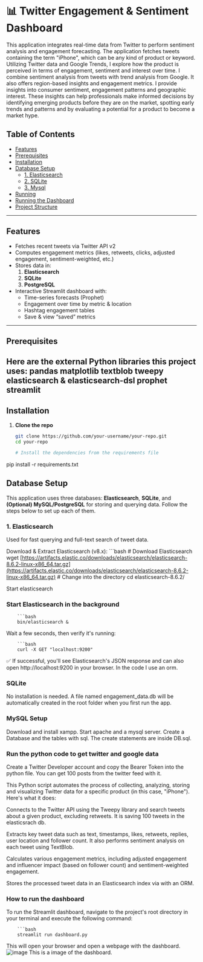 # 📊 Twitter Engagement & Sentiment Dashboard

This application integrates real-time data from Twitter to perform sentiment analysis and engagement forecasting. The application fetches tweets containing the term "iPhone", which can be any kind of product or keyword. Utilizing Twitter data and Google Trends, I explore how the product is perceived in terms of engagement, sentiment and interest over time. I combine sentiment analysis from tweets with trend analysis from Google. It also offers region-based insights and engagement metrics. I provide insights into consumer sentiment, engagement patterns and geographic interest. These insights can help professionals make informed decisions by identifying emerging products before they are on the market, spotting early trends and patterns and by evaluating a potential for a product to become a market hype. 

## Table of Contents

- [Features](#features)  
- [Prerequisites](#prerequisites)  
- [Installation](#installation)  
- [Database Setup](#database-setup)  
  - [1. Elasticsearch](#1-elasticsearch)  
  - [2. SQLite](#2-sqlite)  
  - [3. Mysql](#3mysql)  
- [Running](#running)  
- [Running the Dashboard](#running-the-dashboard)  
- [Project Structure](#project-structure)  


---

## Features

- Fetches recent tweets via Twitter API v2  
- Computes engagement metrics (likes, retweets, clicks, adjusted engagement, sentiment-weighted, etc.)  
- Stores data in:
  1. **Elasticsearch** 
  2. **SQLite** 
  3. **PostgreSQL** 
- Interactive Streamlit dashboard with:
  - Time-series forecasts (Prophet)
  - Engagement over time by metric & location
  - Hashtag engagement tables
  - Save & view “saved” metrics

---

## Prerequisites


Here are the external Python libraries this project uses:
pandas
matplotlib
textblob
tweepy
elasticsearch & elasticsearch-dsl
prophet
streamlit
---

## Installation

1. **Clone the repo**  
   ```bash
   git clone https://github.com/your-username/your-repo.git
   cd your-repo

   # Install the dependencies from the requirements file
pip install -r requirements.txt


## Database Setup

This application uses three databases: **Elasticsearch**, **SQLite**, and **(Optional) MySQL/PostgreSQL** for storing and querying data. Follow the steps below to set up each of them.



### 1. Elasticsearch
Used for fast querying and full-text search of tweet data.

Download & Extract Elasticsearch (v8.x):
      ```bash
      # Download Elasticsearch
      wget [https://artifacts.elastic.co/downloads/elasticsearch/elasticsearch-8.6.2-linux-x86_64.tar.gz](https://artifacts.elastic.co/downloads/elasticsearch/elasticsearch-8.6.2-linux-x86_64.tar.gz)
      # Change into the directory
      cd elasticsearch-8.6.2/

Start elasticsearch

### Start Elasticsearch in the background
        ```bash
        bin/elasticsearch &

Wait a few seconds, then verify it's running:

        ```bash
        curl -X GET "localhost:9200"
        
✅ If successful, you'll see Elasticsearch's JSON response and can also open http://localhost:9200 in your browser. In the code I use an orm.


### SQLite
No installation is needed. A file named engagement_data.db will be automatically created in the root folder when you first run the app.

### MySQL Setup 
Download and install xampp. Start apache and a mysql server.
Create a Database and the tables with sql. The create statements are inside DB.sql.

### Run the python code to get twitter and google data

Create a Twitter Developer account and copy the Bearer Token into the python file. You can get 100 posts from the twitter feed with it.

This Python script automates the process of collecting, analyzing, storing and visualizing Twitter data for a specific product (in this case, "iPhone"). Here's what it does:

Connects to the Twitter API using the Tweepy library and search tweets about a given product, excluding retweets. It is saving 100 tweets in the elasticsrach db.

Extracts key tweet data such as text, timestamps, likes, retweets, replies, user location and follower count. It also performs sentiment analysis on each tweet using TextBlob.

Calculates various engagement metrics, including adjusted engagement and influencer impact (based on follower count) and sentiment-weighted engagement.

Stores the processed tweet data in an Elasticsearch index via with an ORM.



### How to run the dashboard

To run the Streamlit dashboard, navigate to the project's root directory in your terminal and execute the following command:

        ```bash
        streamlit run dashboard.py

This will open your browser and open a webpage with the dashboard.
![image](https://github.com/user-attachments/assets/1777210c-79a5-4032-a229-8c9669b172cf)
This is a image of the dashboard.
